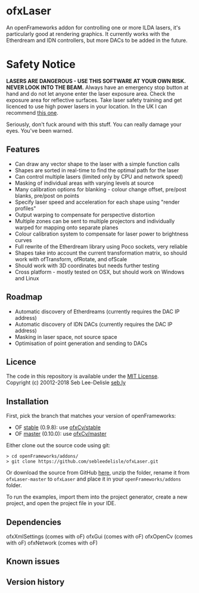 ofxLaser
=========

An openFrameworks addon for controlling one or more ILDA lasers, it's particularly good at rendering graphics. It currently works with the Etherdream and IDN controllers, but more DACs to be added in the future.

Safety Notice
=============
**LASERS ARE DANGEROUS - USE THIS SOFTWARE AT YOUR OWN RISK. NEVER LOOK INTO THE BEAM.** Always have an emergency stop button at hand and do not let anyone enter the laser exposure area. Check the exposure area for reflective surfaces. Take laser safety training and get licenced to use high power lasers in your location. In the UK I can recommend [this one](https://www.lvroptical.com/display.html). 

Seriously, don't fuck around with this stuff. You can really damage your eyes. You've been warned. 

Features
----------
* Can draw any vector shape to the laser with a simple function calls
* Shapes are sorted in real-time to find the optimal path for the laser
* Can control multiple lasers (limited only by CPU and network speed)
* Masking of individual areas with varying levels at source
* Many calibration options for blanking - colour change offset, pre/post blanks, pre/post on points
* Specify laser speed and acceleration for each shape using "render profiles" 
* Output warping to compensate for perspective distortion
* Multiple zones can be sent to multiple projectors and individually warped for mapping onto separate planes
* Colour calibration system to compensate for laser power to brightness curves
* Full rewrite of the Etherdream library using Poco sockets, very reliable
* Shapes take into account the current transformation matrix, so should work with ofTransform, ofRotate, and ofScale
* Should work with 3D coordinates but needs further testing
* Cross platform - mostly tested on OSX, but should work on Windows and Linux

Roadmap
-----------
* Automatic discovery of Etherdreams (currently requires the DAC IP address)
* Automatic discovery of IDN DACs (currently requires the DAC IP address)
* Masking in laser space, not source space
* Optimisation of point generation and sending to DACs

Licence
-------
The code in this repository is available under the [MIT License](https://secure.wikimedia.org/wikipedia/en/wiki/Mit_license).  
Copyright (c) 20012-2018 Seb Lee-Delisle [seb.ly](http://seb.ly)

Installation
-------

First, pick the branch that matches your version of openFrameworks:

* OF [stable](https://github.com/openframeworks/openFrameworks/tree/stable) (0.9.8): use [ofxCv/stable](https://github.com/sebleedelisle/ofxLaser/tree/stable)
* OF [master](https://github.com/openframeworks/openFrameworks) (0.10.0): use [ofxCv/master](https://github.com/sebleedelisle/ofxLaser/)

Either clone out the source code using git:

	> cd openFrameworks/addons/
	> git clone https://github.com/sebleedelisle/ofxLaser.git

Or download the source from GitHub [here](https://github.com/sebleedelisle/ofxLaser/archive/master.zip), unzip the folder, rename it from `ofxLaser-master` to `ofxLaser` and place it in your `openFrameworks/addons` folder.

To run the examples, import them into the project generator, create a new project, and open the project file in your IDE.


Dependencies
------------
ofxXmlSettings (comes with oF)
ofxGui (comes with oF)
ofxOpenCv (comes with oF)
ofxNetwork (comes with oF)

Known issues
------------

Version history
------------

